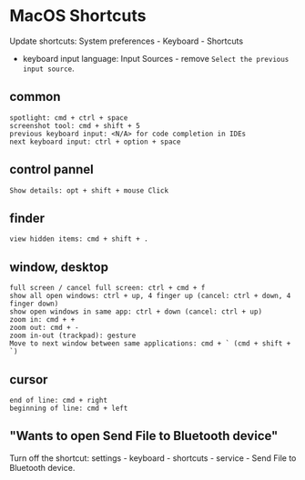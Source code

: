 # MacOS Shortcuts

Update shortcuts: System preferences - Keyboard - Shortcuts

- keyboard input language: Input Sources - remove `Select the previous input source`.

## common

```
spotlight: cmd + ctrl + space
screenshot tool: cmd + shift + 5
previous keyboard input: <N/A> for code completion in IDEs
next keyboard input: ctrl + option + space
```

## control pannel

```
Show details: opt + shift + mouse Click
```

## finder

```
view hidden items: cmd + shift + .
```

## window, desktop

```
full screen / cancel full screen: ctrl + cmd + f
show all open windows: ctrl + up, 4 finger up (cancel: ctrl + down, 4 finger down)
show open windows in same app: ctrl + down (cancel: ctrl + up)
zoom in: cmd + +
zoom out: cmd + -
zoom in-out (trackpad): gesture
Move to next window between same applications: cmd + ` (cmd + shift + `)
```

## cursor

```
end of line: cmd + right
beginning of line: cmd + left
```

## "Wants to open Send File to Bluetooth device"

Turn off the shortcut: settings - keyboard - shortcuts - service - Send File to Bluetooth device.
